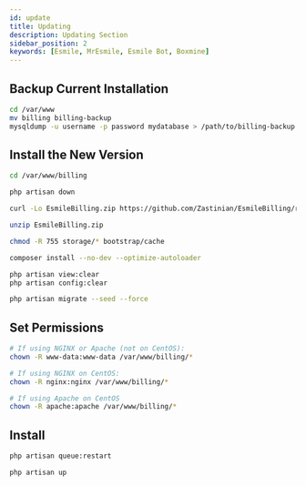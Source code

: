 ```yaml
---
id: update
title: Updating
description: Updating Section
sidebar_position: 2
keywords: [Esmile, MrEsmile, Esmile Bot, Boxmine]
---
```


## Backup Current Installation

```bash
cd /var/www
mv billing billing-backup
mysqldump -u username -p password mydatabase > /path/to/billing-backup.sql
```

## Install the New Version

```bash
cd /var/www/billing

php artisan down

curl -Lo EsmileBilling.zip https://github.com/Zastinian/EsmileBilling/releases/latest/download/EsmileBilling.zip

unzip EsmileBilling.zip

chmod -R 755 storage/* bootstrap/cache

composer install --no-dev --optimize-autoloader

php artisan view:clear
php artisan config:clear

php artisan migrate --seed --force
```

## Set Permissions

```bash
# If using NGINX or Apache (not on CentOS):
chown -R www-data:www-data /var/www/billing/*

# If using NGINX on CentOS:
chown -R nginx:nginx /var/www/billing/*

# If using Apache on CentOS
chown -R apache:apache /var/www/billing/*
```

## Install

```bash
php artisan queue:restart

php artisan up
```
